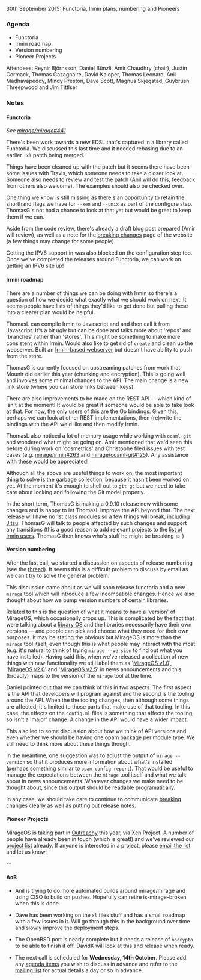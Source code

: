 30th September 2015: Functoria, Irmin plans, numbering and Pioneers

### Agenda ###

- Functoria
- Irmin roadmap
- Version numbering
- Pioneer Projects

Attendees:
Reynir Björnsson, Daniel Bünzli, Amir Chaudhry (chair), Justin Cormack,
Thomas Gazagnaire, David Kaloper, Thomas Leonard, Anil Madhavapeddy,
Mindy Preston, Dave Scott, Magnus Skjegstad, Guybrush Threepwood and
Jim Tittlser


### Notes ###

#### Functoria ####

*See [mirage/mirage#441][]*

There's been work towards a new EDSL that's captured in a library called
Functoria.  We discussed this last time and it needed rebasing due to an
earlier `.xl` patch being merged.

Things have been cleaned up with the patch but it seems there have been some
issues with Travis, which someone needs to take a closer look at.  Someone
also needs to review and test the patch (Anil will do this, feedback from
others also welcome). The examples should also be checked over.

One thing we know is still missing as there's an opportunity to retain the
shorthand flags we have for `--xen` and `--unix` as part of the configure step.
ThomasG's not had a chance to look at that yet but would be great to keep them
if we can.

Aside from the code review, there's already a draft blog post prepared (Amir
will review), as well as a note for the [breaking changes][brk-chg] page of
the website (a few things may change for some people).

Getting the IPV6 support in was also blocked on the configuration step too.
Once we've completed the releases around Functoria, we can work on getting an
IPV6 site up! 

[mirage/mirage#441]: https://github.com/mirage/mirage/pull/441
[brk-chg]: https://mirage.io/wiki/breaking-changes

#### Irmin roadmap ####

There are a number of things we can be doing with Irmin so there's a question
of how we decide what exactly what we should work on next. It seems people
have lists of things they'd like to get done but pulling these into a clearer
plan would be helpful.

ThomasL can compile Irmin to Javascript and and then call it from Javascript.
It's a bit ugly but can be done and talks more about 'repos' and 'branches'
rather than 'stores'.  This might be something to make more consistent within
Irmin.  Would also like to get rid of `create` and clean up the webserver.
Built an [Irmin-based webserver][irmin-www] but doesn't have ability to push
from the store.

ThomasG is currently focused on upstreaming patches from work that Mounir did
earlier this year (chunking and encryption).  This is going well and involves
some minimal changes to the API.  The main change is a new link store (where
you can store links between keys).

There are also improvements to be made on the REST API — which kind of isn't
at the moment! It would be great if someone would be able to take look at that.
For now, the only users of this are the Go bindings.  Given this, perhaps we
can look at other REST implementations, then (re)write the bindings with the
API we'd like and then modify Irmin. 

ThomasL also noticed a lot of memory usage while working with `ocaml-git` and
wondered what might be going on.  Amir mentioned that we'd seen this before
during work on 'cosmetrics' and Christophe filed issues with test cases (e.g.
[mirage/irmin#263][] and [mirage/ocaml-git#125][]). Any assistance with these
would be appreciated!

Although all the above are useful things to work on, the most important thing
to solve is the garbage collection, because it hasn't been worked on yet. At
the moment it's enough to shell out to `git gc` but we need to take care about
locking and following the Git model properly.

In the short term, ThomasG is making a 0.9.10 release now with some changes
and is happy to let ThomasL improve the API beyond that.  The next release
will have no 1st class modules so a few things will break, including [Jitsu][].
ThomasG will talk to people affected by such changes and support any
transitions (this a good reason to add relevant projects to the
[list of Irmin users][irmin-users]. ThomasG then knows who's stuff he might be
breaking ☺ )

[irmin-www]: https://github.com/talex5/irmin-www
[mirage/irmin#263]: https://github.com/mirage/irmin/issues/263
[mirage/ocaml-git#125]: https://github.com/mirage/ocaml-git/issues/125
[irmin-users]: https://github.com/mirage/irmin/blob/master/README.md#use-cases
[Jitsu]: https://github.com/mirage/jitsu

#### Version numbering ####

After the last call, we started a discussion on aspects of release numbering
(see the [thread][v-num]). It seems this is a difficult problem to discuss by
email as we can't try to solve the general problem.

This discussion came about as we will soon release functoria and a new `mirage`
tool which will introduce a few incompatible changes. Hence we also thought
about how we bump version numbers of certain libraries.

Related to this is the question of what it means to have a 'version' of
MirageOS, which occasionally crops up. This is complicated by the fact that
were talking about a [library OS][wiki] and the libraries necessarily have
their own versions — and people can pick and choose what they need for their
own purposes.  It may be stating the obvious but MirageOS is more than the
`mirage` tool itself, even though this is what people may interact with the
most (e.g. it's natural to think of trying `mirage --version` to find out what
you have installed). Having said this, when we've released a collection of new
things with new functionality we still label them as '[MirageOS v1.0][v1]',
'[MirageOS v2.0][v2]' and '[MirageOS v2.5][v2.5]' in news announcements and
this (broadly) maps to the version of the `mirage` tool at the time.

Daniel pointed out that we can think of this in two aspects.  The first aspect
is the API that developers will program against and the second is the tooling
around the API.  When the the tooling changes, then although some things are
affected, it's limited to those parts that make use of that tooling.  In this
case, the effects on the `config.ml` files is something that affects the
tooling, so isn't a 'major' change.  A change in the API would have a wider
impact.

This also led to some discussion about how we think of API versions and even
whether we should be having one opam package per module type. We still need to
think more about these things though.

In the meantime, one suggestion was to adjust the output of `mirage --version`
so that it produces more information about what's installed (perhaps something
similar to `opam config report`).  That would be useful to manage the
expectations between the `mirage` tool itself and what we talk about in news
announcements. Whatever changes we make need to be thought about, since this
output should be readable programatically.

In any case, we should take care to continue to communicate
[breaking changes][brk-chg] clearly as well as putting out
[release notes][releases].

<!--
Since we were discussing numbering, Amir was really hoping to insert a joke
about off-by-one errors — but that didn't happen. So he left this HTML comment
here as lamentation :-P
-->

[v-num]: http://lists.xenproject.org/archives/html/mirageos-devel/2015-09/msg00021.html
[wiki]: https://en.wikipedia.org/wiki/Unikernel
[v1]: https://mirage.io/blog/announcing-mirage10
[v2]: https://mirage.io/blog/announcing-mirage-20-release
[v2.5]: https://mirage.io/blog/announcing-mirage-25-release
[releases]: https://mirage.io/releases/

#### Pioneer Projects ####

MirageOS is taking part in [Outreachy][] this year, via Xen Project.  A number
of people have already been in touch (which is great!) and we've reviewed our
[project list][] already.  If anyone is interested in a project, please
[email the list][mir-mail] and let us know!

[Outreachy]: https://wiki.gnome.org/Outreachy/2015/DecemberMarch#Participating_Organizations
[project list]: https://github.com/mirage/mirage-www/wiki/Pioneer-Projects

--

#### AoB ####

- Anil is trying to do more automated builds around mirage/mirage and using
CISO to build on pushes.  Hopefully can retire is-mirage-broken when this is
done.

- Dave has been working on the `xl` files stuff and has a small roadmap with a
few issues in it.  Will go through this in the background over time and slowly
improve the deployment steps.

- The OpenBSD port is nearly complete but it needs a release of `nocrypto` to
be able to finish it off. DavidK will look at this and release when ready.

- The next call is scheduled for **Wednesday, 14th October**. Please add any
[agenda items][call-agenda] you wish to discuss in advance and refer to the
[mailing list][mir-mail] for actual details a day or so in advance.

[call-agenda]: https://github.com/mirage/mirage-www/wiki/Call-Agenda
[mir-mail]: http://lists.xenproject.org/cgi-bin/mailman/listinfo/mirageos-devel
